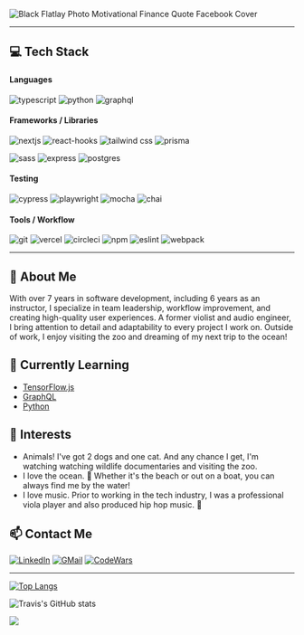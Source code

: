 ![Black Flatlay Photo Motivational Finance Quote Facebook Cover](https://github.com/Kalikoze/Kalikoze/assets/25714149/1d13a014-cf35-412c-b2f9-073ea31f61bf)

---

## 💻 Tech Stack

#### Languages
![typescript]
![python]
![graphql]

#### Frameworks / Libraries
![nextjs]
![react-hooks]
![tailwind css]
![prisma]

![sass]
![express]
![postgres]

#### Testing
![cypress]
![playwright]
![mocha]
![chai]

#### Tools / Workflow
![git]
![vercel]
![circleci]
![npm]
![eslint]
![webpack]

---

## 🔭 About Me
With over 7 years in software development, including 6 years as an instructor, I specialize in team leadership, workflow improvement, and creating high-quality user experiences. A former violist and audio engineer, I bring attention to detail and adaptability to every project I work on. Outside of work, I enjoy visiting the zoo and dreaming of my next trip to the ocean!

## 🌱 Currently Learning
- [TensorFlow.js](https://www.tensorflow.org/js)
- [GraphQL](https://www.apollographql.com/tutorials/certifications/apollo-graph-associate)
- [Python](https://www.python.org/)

## 🤔 Interests
- Animals! I've got 2 dogs and one cat. And any chance I get, I'm watching watching wildlife documentaries and visiting the zoo.
- I love the ocean. 🌊 Whether it's the beach or out on a boat, you can always find me by the water!
- I love music.  Prior to working in the tech industry, I was a professional viola player and also produced hip hop music. 🎻


## 📫 Contact Me
[![LinkedIn][linkedin-shield]][linkedin-url]
[![GMail][gmail-shield]][gmail-url]
[![CodeWars][codewars-shield]][codewars-url]

---

[![Top Langs](https://github-readme-stats.vercel.app/api/top-langs/?username=kalikoze)](https://github.com/anuraghazra/github-readme-stats)

![Travis's GitHub stats](https://github-readme-stats.vercel.app/api?username=kalikoze&show_icons=true&theme=dark)

![](https://komarev.com/ghpvc/?username=kalikoze&color=orange&style=for-the-badge)

<!-- MARKDOWN LINKS & IMAGES -->
[react-hooks]: https://img.shields.io/badge/react-%2320232a.svg?style=for-the-badge&logo=react&logoColor=%2361DAFB
[react-router]: https://img.shields.io/badge/React_Router-CA4245?style=for-the-badge&logo=react-router&logoColor=white
[typescript]: https://img.shields.io/badge/typescript-%23007ACC.svg?style=for-the-badge&logo=typescript&logoColor=white
[python]: https://img.shields.io/badge/Python-3776AB?style=for-the-badge&logo=python&logoColor=white
[sass]: https://img.shields.io/badge/Sass-CC6699?style=for-the-badge&logo=sass&logoColor=white
[tailwind css]: https://img.shields.io/badge/Tailwind_CSS-38B2AC?style=for-the-badge&logo=tailwind-css&logoColor=white
[cypress]: https://img.shields.io/badge/-cypress-%23E5E5E5?style=for-the-badge&logo=cypress&logoColor=058a5e
[playwright]: https://img.shields.io/badge/-playwright-%232EAD33?style=for-the-badge&logo=playwright&logoColor=white
[postgres]: https://img.shields.io/badge/PostgreSQL-316192?style=for-the-badge&logo=postgresql&logoColor=white
[mocha]: https://img.shields.io/badge/mocha.js-323330?style=for-the-badge&logo=mocha&logoColor=Brown
[chai]: https://img.shields.io/badge/chai.js-323330?style=for-the-badge&logo=chai&logoColor=red
[eslint]: https://img.shields.io/badge/eslint-3A33D1?style=for-the-badge&logo=eslint&logoColor=white
[prisma]: https://img.shields.io/badge/Prisma-3982CE?style=for-the-badge&logo=Prisma&logoColor=white
[express]: https://img.shields.io/badge/Express.js-404D59?style=for-the-badge
[git]: https://img.shields.io/badge/GIT-E44C30?style=for-the-badge&logo=git&logoColor=white
[circleci]: https://img.shields.io/badge/circle%20ci-%23161616.svg?style=for-the-badge&logo=circleci&logoColor=white
[vercel]: https://img.shields.io/badge/vercel-%23000000.svg?style=for-the-badge&logo=vercel&logoColor=white
[nextjs]: https://img.shields.io/badge/next%20js-000000?style=for-the-badge&logo=nextdotjs&logoColor=white
[npm]: https://img.shields.io/badge/npm-CB3837?style=for-the-badge&logo=npm&logoColor=white
[webpack]: https://img.shields.io/badge/Webpack-8DD6F9?style=for-the-badge&logo=Webpack&logoColor=white
[graphql]: https://img.shields.io/badge/GraphQl-E10098?style=for-the-badge&logo=graphql&logoColor=white
[slack]: https://img.shields.io/badge/Slack-4A154B?style=for-the-badge&logo=slack&logoColor=white




[gmail-shield]: https://img.shields.io/badge/Gmail-D14836?style=for-the-badge&logo=gmail&logoColor=white
[gmail-url]: mailto:kalikoze@gmail.com
[linkedin-shield]: https://img.shields.io/badge/LinkedIn-0077B5?style=for-the-badge&logo=linkedin&logoColor=white
[linkedin-url]: https://www.linkedin.com/in/travisrollins/
[codewars-shield]: https://img.shields.io/badge/Codewars-B1361E?style=for-the-badge&logo=Codewars&logoColor=white
[codewars-url]: https://www.codewars.com/users/Kalikoze

